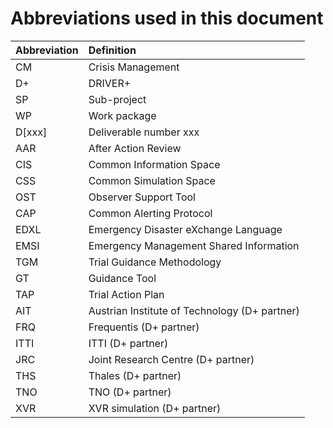 # Abbreviations used in this document

| Abbreviation | Definition |
| :--- | :--- |
| CM | Crisis Management |
| D+ | DRIVER+ |
| SP | Sub-project |
| WP | Work package |
| D\[xxx\] | Deliverable number xxx |
| AAR | After Action Review |
| CIS | Common Information Space |
| CSS | Common Simulation Space |
| OST | Observer Support Tool |
| CAP | Common Alerting Protocol |
| EDXL | Emergency Disaster eXchange Language |
| EMSI | Emergency Management Shared Information |
| TGM | Trial Guidance Methodology |
| GT | Guidance Tool |
| TAP | Trial Action Plan |
| AIT | Austrian Institute of Technology \(D+ partner\) |
| FRQ | Frequentis \(D+ partner\) |
| ITTI | ITTI \(D+ partner\) |
| JRC | Joint Research Centre \(D+ partner\) |
| THS | Thales \(D+ partner\) |
| TNO | TNO \(D+ partner\) |
| XVR | XVR simulation \(D+ partner\) |



